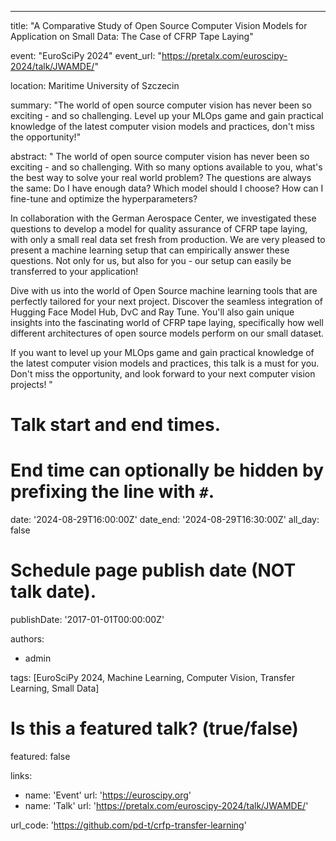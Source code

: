 ---
title: "A Comparative Study of Open Source Computer Vision Models for Application on Small Data: The Case of CFRP Tape Laying" 

event:  "EuroSciPy 2024"
event_url: "https://pretalx.com/euroscipy-2024/talk/JWAMDE/"

location: Maritime University of Szczecin

summary: "The world of open source computer vision has never been so exciting - and so challenging. Level up your MLOps game and gain practical knowledge of the latest computer vision models and practices, don't miss the opportunity!"

abstract: "
The world of open source computer vision has never been so exciting - and so challenging. With so many options available to you, what's the best way to solve your real world problem? The questions are always the same: Do I have enough data? Which model should I choose? How can I fine-tune and optimize the hyperparameters?

In collaboration with the German Aerospace Center, we investigated these questions to develop a model for quality assurance of CFRP tape laying, with only a small real data set fresh from production. We are very pleased to present a machine learning setup that can empirically answer these questions. Not only for us, but also for you - our setup can easily be transferred to your application!

Dive with us into the world of Open Source machine learning tools that are perfectly tailored for your next project. Discover the seamless integration of Hugging Face Model Hub, DvC and Ray Tune. You'll also gain unique insights into the fascinating world of CFRP tape laying, specifically how well different architectures of open source models perform on our small dataset.

If you want to level up your MLOps game and gain practical knowledge of the latest computer vision models and practices, this talk is a must for you. Don't miss the opportunity, and look forward to your next computer vision projects!
"

# Talk start and end times.
#   End time can optionally be hidden by prefixing the line with `#`.
date: '2024-08-29T16:00:00Z'
date_end: '2024-08-29T16:30:00Z'
all_day: false

# Schedule page publish date (NOT talk date).
publishDate: '2017-01-01T00:00:00Z'

authors:
  - admin

tags: [EuroSciPy 2024, Machine Learning, Computer Vision, Transfer Learning, Small Data]

# Is this a featured talk? (true/false)
featured: false

links:
- name: 'Event'
  url: 'https://euroscipy.org'
- name: 'Talk'
  url: 'https://pretalx.com/euroscipy-2024/talk/JWAMDE/'

url_code: 'https://github.com/pd-t/crfp-transfer-learning'


